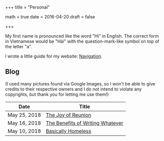 +++
title = "Personal"

math = true
date = 2016-04-20
draft = false

+++

My first name is pronounced like the word "Hi" in English. The correct form in Vietnamese would be "Hải" with the question-mark-like symbol on top of the letter "a".

I wrote a little guide for my website: [Navigation](/post/navigation).

## Blog
(I used many pictures found via Google Images, so I won't be able to give credits to their respective owners and I do not intend to violate any copyrights, but thank you for letting me use them!)

**Date** | **Title**
--- | ---
May 25, 2018| [The Joy of Reunion](/post/blog_2018_05_25)
May 16, 2018| [The Benefits of Writing Whatever](/post/blog_2018_05_16)
May 10, 2018 | [Basically Homeless](/post/blog_2018_05_10) 
